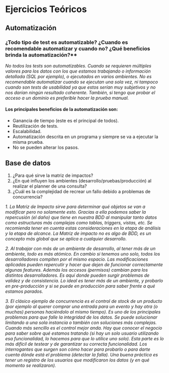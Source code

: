 # Ejercicios Teóricos

## Automatización

### ¿Todo tipo de test es automatizable? ¿Cuando es recomendable automatizar y cuando no? ¿Qué beneficios brinda la automatización?**
 _No todos los tests son automatizables. Cuando se requieren múltiples valores para los datos con los que estamos trabajando o información detallada (SQL por ejemplo), o ejecutados en varios ambientes. No es recomendable automatizar cuando se ejecutan una sola vez, ni tampoco cuando son tests de usabilidad ya que estos serían muy subjetivos y no nos darían ningún resultado coherente. También, si tengo que probar el acceso a un dominio es preferible hacer la prueba manual._
#### **Los principales beneficios de la automatización son:**
- Ganancia de tiempo (este es el principal de todos).
- Reutilización de tests.
- Escalabilidad.
- Automatización descrita en un programa y siempre se va a ejecutar la misma prueba.
- No se pueden alterar los pasos.

## Base de datos

1. ¿Para qué sirve la matriz de impactos?
2. ¿En qué influyen los ambientes (desarrollo/pruebas/producción) al realizar el planner de una consulta?
3. ¿Cuál es la complejidad de recrear un fallo debido a problemas de concurrencia?

_1. La Matriz de Impacto sirve para determinar qué objetos se van a modificar pero no solamente esto. Gracias a ella podemos saber la repercusión (el daño) que tiene en nuestra BDD al manipular tanto datos como estructuras más complejas como tablas, triggers, vistas, etc. Se recomienda tener en cuenta estas consideraciones en la etapa de análisis y la etapa de alcance. La Matriz de impacto no es algo de BDD, es un concepto más global que se aplica a cualquier desarrollo._

_2. Al trabajar con más de un ambiente de desarrollo, al tener más de un ambiente, todo es más atómico. En cambio si tenemos uno solo, todos los desarrolladores compiten por el mismo espacio. Las modificaciones aplicadas pueden repercutir y hacer que dejen de funcionar correctamente algunas features. Además los accesos (permisos) cambian para los distintos desarrolladores. Es aquí donde pueden surgir problemas de validez y de consistencia. Lo ideal es tener más de un ambiente, y probarlo en pre-producción y si se puede en producción para saber frente a qué estamos parados._

_3. El clásico ejemplo de concurrencia es el control de stock de un producto (por ejemplo al querer comprar una entrada para un evento y hay otra (o muchas) personas haciéndolo al mismo tiempo). Es uno de los principales problemas para que falle la integridad de los datos. Se puede solucionar limitando a una sola instancia o también con soluciones más complejas. Cuando más sencillo es el control mejor anda. Hay que conocer el negocio para saber sobre qué estamos tratando (si hay un solo usuario utilizando esa funcionalidad, lo hacemos para que lo utilice uno solo). Esta parte es lo más difícil de testear y de garantizar su correcta funcionalidad. Los interrogantes que surgen son cómo hacer para probarlo o para darte cuenta dónde está el problema (detectar la falla). Una buena práctica es tener un registro de los usuarios que modificaron los datos (y en qué momento se realizaron)._

